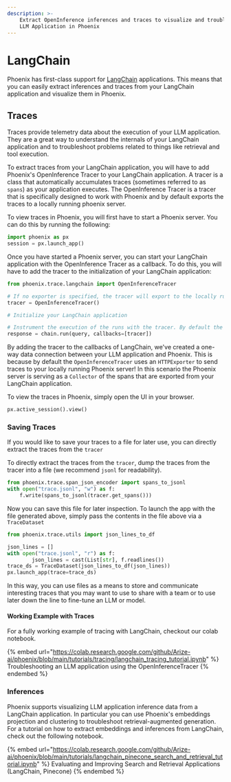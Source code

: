 ```yaml
---
description: >-
    Extract OpenInference inferences and traces to visualize and troubleshoot your
    LLM Application in Phoenix
---
```


# LangChain

Phoenix has first-class support for [LangChain](https://langchain.com/) applications. This means that you can easily extract inferences and traces from your LangChain application and visualize them in Phoenix.

## Traces

Traces provide telemetry data about the execution of your LLM application. They are a great way to understand the internals of your LangChain application and to troubleshoot problems related to things like retrieval and tool execution.

To extract traces from your LangChain application, you will have to add Phoenix's OpenInference Tracer to your LangChain application. A tracer is a class that automatically accumulates traces (sometimes referred to as `spans`) as your application executes. The OpenInference Tracer is a tracer that is specifically designed to work with Phoenix and by default exports the traces to a locally running phoenix server.

To view traces in Phoenix, you will first have to start a Phoenix server. You can do this by running the following:

```python
import phoenix as px
session = px.launch_app()
```

Once you have started a Phoenix server, you can start your LangChain application with the OpenInference Tracer as a callback. To do this, you will have to add the tracer to the initialization of your LangChain application:

```python
from phoenix.trace.langchain import OpenInferenceTracer

# If no exporter is specified, the tracer will export to the locally running Phoenix server
tracer = OpenInferenceTracer()

# Initialize your LangChain application

# Instrument the execution of the runs with the tracer. By default the tracer uses an HTTPExporter
response = chain.run(query, callbacks=[tracer])

```

By adding the tracer to the callbacks of LangChain, we've created a one-way data connection between your LLM application and Phoenix. This is because by default the `OpenInferenceTracer` uses an `HTTPExporter` to send traces to your locally running Phoenix server! In this scenario the Phoenix server is serving as a `Collector` of the spans that are exported from your LangChain application.

To view the traces in Phoenix, simply open the UI in your browser.

```python
px.active_session().view()
```

### Saving Traces

If you would like to save your traces to a file for later use, you can directly extract the traces from the `tracer`

To directly extract the traces from the `tracer`, dump the traces from the tracer into a file (we recommend `jsonl` for readability).

```python
from phoenix.trace.span_json_encoder import spans_to_jsonl
with open("trace.jsonl", "w") as f:
    f.write(spans_to_jsonl(tracer.get_spans()))
```

Now you can save this file for later inspection. To launch the app with the file generated above, simply pass the contents in the file above via a `TraceDataset`

```python
from phoenix.trace.utils import json_lines_to_df

json_lines = []
with open("trace.jsonl", "r") as f:
        json_lines = cast(List[str], f.readlines())
trace_ds = TraceDataset(json_lines_to_df(json_lines))
px.launch_app(trace=trace_ds)
```

In this way, you can use files as a means to store and communicate interesting traces that you may want to use to share with a team or to use later down the line to fine-tune an LLM or model.

#### Working Example with Traces

For a fully working example of tracing with LangChain, checkout our colab notebook.

{% embed url="https://colab.research.google.com/github/Arize-ai/phoenix/blob/main/tutorials/tracing/langchain_tracing_tutorial.ipynb" %}
Troubleshooting an LLM application using the OpenInferenceTracer
{% endembed %}

### Inferences

Phoenix supports visualizing LLM application inference data from a LangChain application. In particular you can use Phoenix's embeddings projection and clustering to troubleshoot retrieval-augmented generation. For a tutorial on how to extract embeddings and inferences from LangChain, check out the following notebook.

{% embed url="https://colab.research.google.com/github/Arize-ai/phoenix/blob/main/tutorials/langchain_pinecone_search_and_retrieval_tutorial.ipynb" %}
Evaluating and Improving Search and Retrieval Applications (LangChain, Pinecone)
{% endembed %}
